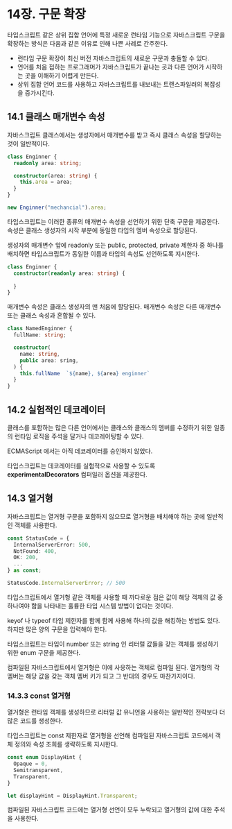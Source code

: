 # 14장. 구문 확장

타입스크립트 같은 상위 집합 언어에 특정 새로운 런타임 기능으로 자바스크립트 구문을 확장하는 방식은
다음과 같은 이유로 인해 나쁜 사례로 간주한다.

- 런타임 구문 확장이 최신 버전 자바스크립트의 새로운 구문과 충돌할 수 있다.
- 언어를 처음 접하는 프로그래머가 자바스크립트가 끝나는 곳과 다른 언어가 시작하는 곳을 이해하기 어렵게 만든다.
- 상위 집합 언어 코드를 사용하고 자바스크립트를 내보내는 트랜스파일러의 복잡성을 증가시킨다.


## 14.1 클래스 매개변수 속성

자바스크립트 클래스에서는 생성자에서 매개변수를 받고 즉시 클래스 속성을 할당하는 것이 일반적이다.

```typescript
class Enginner {
  readonly area: string;

  constructor(area: string) {
    this.area = area;
  }
}

new Enginner("mechancial").area;
```

타입스크립트는 이러한 종류의 매개변수 속성을 선언하기 위한 단축 구문을 제공한다. 속성은 클래스 생성자의 시작 부분에
동일한 타입의 멤버 속성으로 할당된다.

생성자의 매개변수 앞에 readonly 또는 public, protected, private 제한자 중 하나를 배치하면 타입스크립트가 동일한 이름과
타입의 속성도 선언하도록 지시한다.

```typescript
class Enginner {
  constructor(readonly area: string) {
    
  }
}
```

매개변수 속성은 클래스 생성자의 맨 처음에 할당된다.
매개변수 속성은 다른 매개변수 또는 클래스 속성과 혼합될 수 있다.

```typescript
class NamedEnginner {
  fullName: string;

  constructor(
    name: string,
    public area: sring,
  ) {
    this.fullName  `${name}, ${area} enginner`
  }
}
```

## 14.2 실험적인 데코레이터

클래스를 포함하는 많은 다른 언어에서는 클래스와 클래스의 멤버를 수정하기 위한 일종의 런타임 로직을
주석을 달거나 데코레이팅할 수 있다.

ECMAScript 에서는 아직 데코레이터를 승인하지 않았다.

타입스크립트는 데코레이터를 실험적으로 사용할 수 있도록 **experimentalDecorators** 컴퍼일러 옵션을 제공한다.

## 14.3 열거형

자바스크립트는 열거형 구문을 포함하지 않으므로 열거형을 배치해야 하는 곳에 일반적인 객체를 사용한다.

```typescript
const StatusCode = {
  InternalServerError: 500,
  NotFound: 400,
  OK: 200,
  ...
} as const;

StatusCode.InternalServerError; // 500
```

타입스크립트에서 열거형 같은 객체를 사용할 때 까다로운 점은
값이 해당 객체의 값 중 하나여야 함을 나타내는 훌륭한 타입 시스템 방법이 없다는 것이다.

keyof 나 typeof 타입 제한자를 함께 함께 사용해 하나의 값을 해킹하는 방법도 있다.
하지만 많은 양의 구문을 입력해야 한다.

타입스크립트는 타입이 number 또는 string 인 리터럴 값들을 갖는 객체를 생성하기 위한 enum 구문을 제공한다.

컴파일된 자바스크립트에서 열거형은 이에 사응하는 객체로 컴파일 된다. 열거형의 각 멤버는 해당 값을 갖는 객체 멤버 키가 되고
그 반대의 경우도 마찬가지이다.

### 14.3.3 const 열거형

열거형은 런타임 객체를 생성하므로 리터럴 값 유니언을 사용하는 일반적인 전략보다 더 많은 코드를 생성한다.

타입스크립트는 const 제한자로 열거형을 선언해 컴파일된 자바스크립트 코드에서 객체 정의와 속성 조희를 생략하도록 지시한다.

```typescript
const enum DisplayHint {
  Opaque = 0,
  Semitransparent,
  Transparent,
}

let displayHint = DisplayHint.Transparent;
```

컴파일된 자바스크립트 코드에는 열거형 선언이 모두 누락되고 열거형의 값에 대한 주석을 사용한다.
